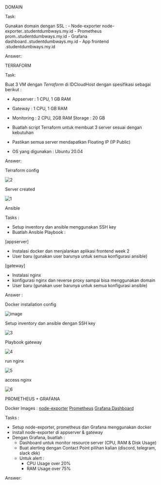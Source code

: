 DOMAIN

Task:

Gunakan domain dengan SSL :
     - Node-exporter
node-exporter.<nama>.studentdumbways.my.id
        -  Prometheus
prom.<nama>.studentdumbways.my.id
         -  Grafana
dashboard.<nama>.studentdumbways.my.id
          -  App frontend
<nama>.studentdumbways.my.id

Answer:

TERRAFORM

Task:

Buat 3 VM dengan *Terraform* di IDCloudHost dengan spesifikasi sebagai berikut :
   - Appserver : 1 CPU, 1 GB RAM
   - Gateway : 1 CPU, 1 GB RAM
   - Monitoring : 2 CPU, 2GB RAM
    Storage : 20 GB
     
- Buatlah script Terraform untuk membuat 3 server sesuai dengan kebutuhan
- Pastikan semua server mendapatkan Floating IP (IP Public)
- OS yang digunakan : Ubuntu 20.04


Answer:

Terraform config
     
![2](https://user-images.githubusercontent.com/91004163/236704086-196152eb-a091-4642-a5d5-e19f252ddfb3.PNG)


 Server created
     
![1](https://user-images.githubusercontent.com/91004163/236704084-e8e70950-48e6-4e1e-a891-4ba88764f234.PNG)

     
     
Ansible
     
Tasks :
- Setup inventory dan ansible menggunakan SSH key
- Buatlah Ansible Playbook :

[appserver]
- Instalasi docker dan menjalankan aplikasi frontend week 2
- User baru (gunakan user barunya untuk semua konfigurasi ansible)

[gateway]
- Instalasi nginx
- konfigurasi nginx dan reverse proxy sampai bisa menggunakan domain
- User baru (gunakan user barunya untuk semua konfigurasi ansible)
     
Answer :

Docker installation config

![image](https://user-images.githubusercontent.com/91004163/236724701-6372f51e-d292-480c-9b10-76e656951725.png)
     
 Setup inventory dan ansible dengan SSH key
     
![3](https://user-images.githubusercontent.com/91004163/236711834-538efe11-38f8-4682-809f-6bcf4aae2724.PNG)

 Playbook gateway
     
![4](https://user-images.githubusercontent.com/91004163/236712009-a1057e23-0f32-4cbd-9a20-33e045d4e4a9.PNG)
     
 run nginx

![5](https://user-images.githubusercontent.com/91004163/236712542-573d262b-a3ff-40a6-a322-5efd8b57050b.PNG)
     

access nginx

![6](https://user-images.githubusercontent.com/91004163/236712550-ad5725fd-89f8-4c74-9861-cd2187588f33.PNG)
     
     
PROMETHEUS + GRAFANA
     
Docker Images :
[node-exporter](https://hub.docker.com/r/prom/node-exporter)
[Prometheus](https://hub.docker.com/r/prom/prometheus)
[Grafana Dashboard](https://hub.docker.com/r/grafana/grafana)


Tasks :
     
- Setup node-exporter, prometheus dan Grafana menggunakan docker
- install node-exporter di appserver & gateway
- Dengan Grafana, buatlah :
    -  Dashboard untuk monitor resource server (CPU, RAM & Disk Usage)
    -  Buat alerting dengan Contact Point pilihan kalian (discord, telegram, slack dkk)
    -  Untuk alert :
         - CPU Usage over 20%
         - RAM Usage over 75%

     
 Answer:
